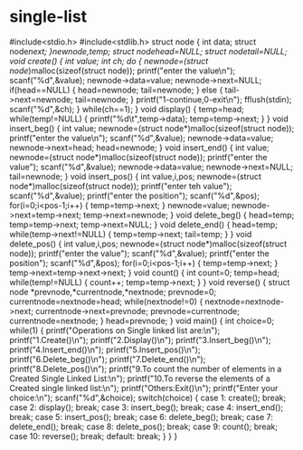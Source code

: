 # single-list
#include<stdio.h>
#include<stdlib.h>
struct node
{
    int data;
    struct node*next;
}*newnode,*temp;
struct node*head=NULL;
struct node*tail=NULL;
void create()
{
    int value;
    int ch;
    do
    {
        newnode=(struct node*)malloc(sizeof(struct node));
        printf("enter the value\n");
        scanf("%d",&value);
        newnode->data=value;
        newnode->next=NULL;
        if(head==NULL)
        {
            head=newnode;
            tail=newnode;
        }
        else
        {
            tail->next=newnode;
            tail=newnode;
        }
        printf("1-continue,0-exit\n");
        fflush(stdin);
        scanf("%d",&ch);
    }
    while(ch==1);
}
void display()
{
    temp=head;
    while(temp!=NULL)
    {
    printf("%d\t",temp->data);
    temp=temp->next;
    }
}
void insert_beg()
{
    int value;
    newnode=(struct node*)malloc(sizeof(struct node));
    printf("enter the value\n");
    scanf("%d",&value);
    newnode->data=value;
    newnode->next=head;
    head=newnode;
}
void insert_end()
{
    int value;
    newnode=(struct node*)malloc(sizeof(struct node));
    printf("enter the value");
    scanf("%d",&value);
    newnode->data=value;
    newnode->next=NULL;
    tail=newnode;
}
void insert_pos()
{
    int value,i,pos;
    newnode=(struct node*)malloc(sizeof(struct node));
    printf("enter teh value");
    scanf("%d",&value);
    printf("enter the position");
    scanf("%d",&pos);
    for(i=0;i<pos-1;i++)
    {
        temp=temp->next;
    }
    newnode=value;
    newnode->next=temp->next;
    temp->next=newnode;
}
void delete_beg()
{
    head=temp;
    temp=temp->next;
    temp->next=NULL;
}
void delete_end()
{
    head=temp;
    while(temp->next!=NULL)
    {
        temp=temp->next;
        tail=temp;
    }
}
void delete_pos()
{
    int value,i,pos;
    newnode=(struct node*)malloc(sizeof(struct node));
    printf("enter the value");
    scanf("%d",&value);
    printf("enter the position");
    scanf("%d",&pos);
    for(i=0;i<pos-1;i++)
    {
        temp=temp->next;
    }
    temp->next=temp->next->next;
}
void count()
{
    int count=0;
    temp=head;
    while(temp!=NULL)
    {
        count++;
        temp=temp->next;
    }
}
void reverse()
{
    struct node *prevnode,*currentnode,*nextnode;
    prevnode=0;
    currentnode=nextnode=head;
    while(nextnode!=0)
    {
        nextnode=nextnode->next;
        currentnode->next=prevnode;
        prevnode=currentnode;
        currentnode=nextnode;
    }
    head=prevnode;
}
void main()
{
        int choice=0;
        while(1)
        {
            printf("Operations on Single linked list are:\n");
            printf("1.Create()\n");
            printf("2.Display()\n");
            printf("3.Insert_beg()\n");
            printf("4.Insert_end()\n");
            printf("5.Insert_pos()\n");
            printf("6.Delete_beg()\n");
            printf("7.Delete_end()\n");
            printf("8.Delete_pos()\n");
            printf("9.To count the number of elements in a Created Single Linked List:\n");
            printf("10.To reverse the elements of a Created single linked list:\n");
            printf("Others:Exit()\n");
            printf("Enter your choice:\n");
            scanf("%d",&choice);
            switch(choice)
            {
                case 1:
                        create();
                        break;
                case 2:
                        display();
                        break;
                case 3:
                        insert_beg();
                        break;
                case 4:
                        insert_end();
                        break;
                case 5:
                        insert_pos();
                        break;
                case 6:
                        delete_beg();
                        break;
                case 7:
                        delete_end();
                        break;
                case 8:
                        delete_pos();
                        break;
                case 9:
                        count();
                        break;
                case 10:
                        reverse();
                        break;
                default:
                        break;
            }
        }
}


